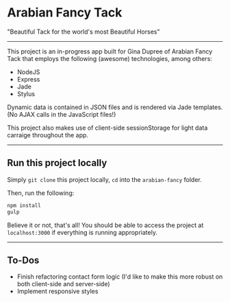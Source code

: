Arabian Fancy Tack
=========

"Beautiful Tack for the world's most Beautiful Horses"

---

This project is an in-progress app built for Gina Dupree of Arabian Fancy Tack that employs the following (awesome) technologies, among others:

  - NodeJS
  - Express
  - Jade
  - Stylus

Dynamic data is contained in JSON files and is rendered via Jade templates. (No AJAX calls in the JavaScript files!)

This project also makes use of client-side sessionStorage for light data carraige throughout the app.

---

Run this project locally
----

Simply `git clone` this project locally, `cd` into the `arabian-fancy` folder.

Then, run the following:

```sh
npm install
gulp
```

Believe it or not, that's all! You should be able to access the project at `localhost:3000` if everything is running appropriately.

---

To-Dos
----

  - Finish refactoring contact form logic (I'd like to make this more robust on both client-side and server-side)
  - Implement responsive styles